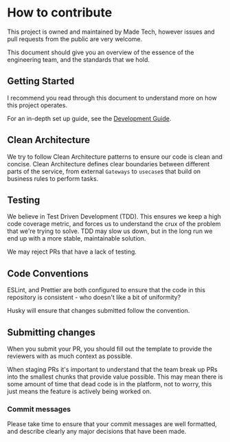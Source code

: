 # How to contribute

This project is owned and maintained by Made Tech, however issues and pull requests from the public are very welcome.

This document should give you an overview of the essence of the engineering team, and the standards that we hold.

## Getting Started

I recommend you read through this document to understand more on how this project operates.

For an in-depth set up guide, see the [Development Guide](docs/development/README.md).

## Clean Architecture

We try to follow Clean Architecture patterns to ensure our code is clean and concise. Clean Architecture defines clear boundaries between different parts of the service, from external `Gateways` to `usecase`s that build on business rules to perform tasks.

## Testing

We believe in Test Driven Development (TDD). This ensures we keep a high code coverage metric, and forces us to understand the crux of the problem that we're trying to solve. TDD may slow us down, but in the long run we end up with a more stable, maintainable solution.

We may reject PRs that have a lack of testing.

## Code Conventions

ESLint, and Prettier are both configured to ensure that the code in this repository is consistent - who doesn't like a bit of uniformity?

Husky will ensure that changes submitted follow the convention.

## Submitting changes

When you submit your PR, you should fill out the template to provide the reviewers with as much context as possible.

When staging PRs it's important to understand that the team break up PRs into the smallest chunks that provide value possible. This may mean there is some amount of time that dead code is in the platform, not to worry, this just means the feature is actively being worked on.

### Commit messages

Please take time to ensure that your commit messages are well formatted, and describe clearly any major decisions that have been made.
